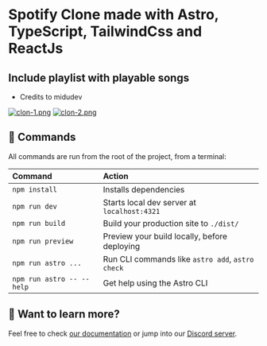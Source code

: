 # Spotify Clone made with Astro, TypeScript, TailwindCss and ReactJs

## Include playlist with playable songs
- Credits to midudev

[![clon-1.png](https://i.postimg.cc/J0r8MkzT/clon-1.png)](https://postimg.cc/LYbwVhff)
[![clon-2.png](https://i.postimg.cc/8CvNHGYb/clon-2.png)](https://postimg.cc/GBbWLWdB)

## 🧞 Commands

All commands are run from the root of the project, from a terminal:

| Command                   | Action                                           |
| :------------------------ | :----------------------------------------------- |
| `npm install`             | Installs dependencies                            |
| `npm run dev`             | Starts local dev server at `localhost:4321`      |
| `npm run build`           | Build your production site to `./dist/`          |
| `npm run preview`         | Preview your build locally, before deploying     |
| `npm run astro ...`       | Run CLI commands like `astro add`, `astro check` |
| `npm run astro -- --help` | Get help using the Astro CLI                     |

## 👀 Want to learn more?

Feel free to check [our documentation](https://docs.astro.build) or jump into our [Discord server](https://astro.build/chat).
